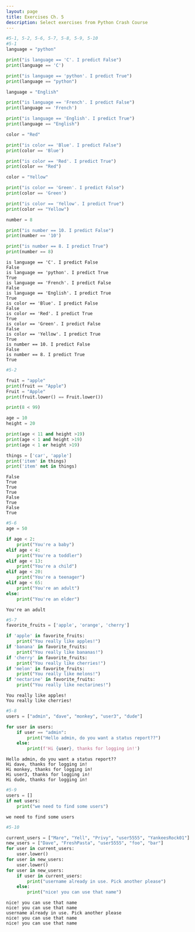 ```yaml
---
layout: page
title: Exercises Ch. 5
description: Select exercises from Python Crash Course
---
```


```python
#5-1, 5-2, 5-6, 5-7, 5-8, 5-9, 5-10 
#5-1
language = "python"

print("is language == 'C'. I predict False")
print(language == 'C')

print("is language == 'python'. I predict True")
print(language == "python")

language = "English"

print("is language == 'French'. I predict False")
print(language == 'French')

print("is language == 'English'. I predict True")
print(language == "English")

color = "Red"

print("is color == 'Blue'. I predict False")
print(color == 'Blue')

print("is color == 'Red'. I predict True")
print(color == "Red")

color = "Yellow"

print("is color == 'Green'. I predict False")
print(color == 'Green')

print("is color == 'Yellow'. I predict True")
print(color == "Yellow")

number = 8

print("is number == 10. I predict False")
print(number == '10')

print("is number == 8. I predict True")
print(number == 8)
```

    is language == 'C'. I predict False
    False
    is language == 'python'. I predict True
    True
    is language == 'French'. I predict False
    False
    is language == 'English'. I predict True
    True
    is color == 'Blue'. I predict False
    False
    is color == 'Red'. I predict True
    True
    is color == 'Green'. I predict False
    False
    is color == 'Yellow'. I predict True
    True
    is number == 10. I predict False
    False
    is number == 8. I predict True
    True



```python
#5-2

fruit = "apple"
print(fruit == "Apple")
Fruit = "Apple"
print(fruit.lower() == Fruit.lower())

print(8 < 99)

age = 10
height = 20

print(age < 11 and height >19)
print(age < 1 and height >19)
print(age < 1 or height >19)

things = ['car', 'apple']
print('item' in things)
print('item' not in things)

```

    False
    True
    True
    True
    False
    True
    False
    True



```python
#5-6
age = 50

if age < 2:
    print("You're a baby")
elif age < 4:
    print("You're a toddler")
elif age < 13:
    print("You're a child")
elif age < 20:
    print("You're a teenager")
elif age < 65:
    print("You're an adult")
else:
    print("You're an elder")


```

    You're an adult



```python
#5-7
favorite_fruits = ['apple', 'orange', 'cherry']

if 'apple' in favorite_fruits:
    print("You really like apples!")
if 'banana' in favorite_fruits:
    print("You really like bananas!")
if 'cherry' in favorite_fruits:
    print("You really like cherries!")
if 'melon' in favorite_fruits:
    print("You really like melons!")
if 'nectarine' in favorite_fruits:
    print("You really like nectarines!")
```

    You really like apples!
    You really like cherries!



```python
#5-8
users = ["admin", "dave", "monkey", "user3", "dude"]

for user in users:
    if user == "admin":
        print("Hello admin, do you want a status report??")
    else:
        print(f'Hi {user}, thanks for logging in!')
```

    Hello admin, do you want a status report??
    Hi dave, thanks for logging in!
    Hi monkey, thanks for logging in!
    Hi user3, thanks for logging in!
    Hi dude, thanks for logging in!



```python
#5-9
users = []
if not users: 
    print("we need to find some users")
```

    we need to find some users



```python
#5-10

current_users = ["Mare", "Yell", "Privy", "user5555", "YankeesRock01"]
new_users = ["Dave", "FreshPasta", "user5555", "foo", "bar"]
for user in current_users:
    user.lower()
for user in new_users:
    user.lower()
for user in new_users:
    if user in current_users:
        print("username already in use. Pick another please")
    else:
        print("nice! you can use that name")


```

    nice! you can use that name
    nice! you can use that name
    username already in use. Pick another please
    nice! you can use that name
    nice! you can use that name


